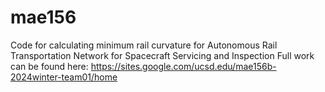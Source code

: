 # mae156
Code for calculating minimum rail curvature for Autonomous Rail Transportation Network for Spacecraft Servicing and Inspection 
Full work can be found here:
  https://sites.google.com/ucsd.edu/mae156b-2024winter-team01/home
  
